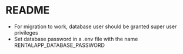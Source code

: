 # README

* For migration to work, database user should be granted super user privileges
* Set database password in a .env file with the name RENTALAPP_DATABASE_PASSWORD
